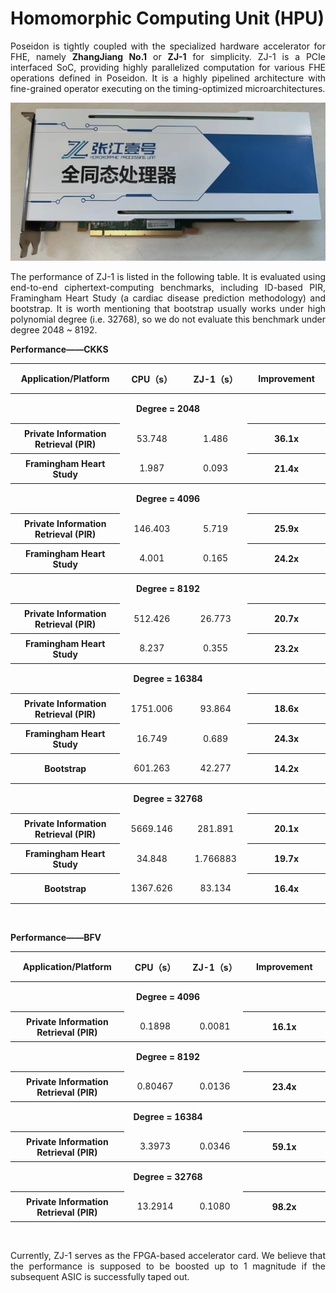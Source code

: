 # Homomorphic Computing Unit (HPU)

<div style="text-align: justify">


Poseidon is tightly coupled with the specialized hardware accelerator for FHE, namely **ZhangJiang No.1** or **ZJ-1** for simplicity. ZJ-1 is a PCIe interfaced SoC, providing highly parallelized computation for various FHE operations defined in Poseidon. It is a highly pipelined architecture with fine-grained operator executing on the timing-optimized microarchitectures. 

![ZJ1](../Image/Overview/ZJ1.png)

The performance of ZJ-1 is listed in the following table. It is evaluated using end-to-end ciphertext-computing benchmarks, including ID-based PIR, Framingham Heart Study (a cardiac disease prediction methodology) and bootstrap. It is worth mentioning that bootstrap usually works under high polynomial degree (i.e. 32768), so we do not evaluate this benchmark under degree 2048 ~ 8192.


**Performance——CKKS**

<tbody> 
<table>
  <tr style="width:1300px; text-align:center; vertical-align:middle;height:40px;">
    <th style="width:1300px; text-align:center; vertical-align:middle;height:40px;" >
    Application/Platform 
    </th>
    <th style="width:1300px; text-align:center; vertical-align:middle;height:40px;">
    CPU（s） 
    </th>
    <th style="width:1300px; text-align:center; vertical-align:middle;height:40px;" >
    ZJ-1（s）  
    </th>
    <th style="width:1300px; text-align:center; vertical-align:middle;height:40px;" >
    Improvement     
    </th>
  </tr>
  <tr>
<th  colspan="4" style="width:1300px; text-align:center; vertical-align:middle;height:40px;">
Degree = 2048
</th>
 </tr>
  <tr style="width:1300px; text-align:center; vertical-align:middle;height:40px;" >
    <th style="width:1300px; text-align:center; vertical-align:middle;height:40px;" >
    Private Information Retrieval (PIR)
    </th >
    <td style="width:1300px; text-align:center; vertical-align:middle;height:40px;" >
      53.748
    </td>
    <td style="width:1300px; text-align:center; vertical-align:middle;height:40px;" >
      1.486
    </td>
    <th style="width:1300px; text-align:center; vertical-align:middle;height:40px;" >
      36.1x
    </th>
  </tr>
 <tr>
    <th style="width:1300px; text-align:center; vertical-align:middle;height:40px;" >
    Framingham Heart Study
    </th>
    <td style="width:1300px; text-align:center; vertical-align:middle;height:40px;" >
      1.987
    </td>
    <td style="width:1300px; text-align:center; vertical-align:middle;height:40px;" >
      0.093
    </td>
    <th style="width:1300px; text-align:center; vertical-align:middle;height:40px;" >
      21.4x
    </th>
  </tr>

  <tr>
<th  colspan="4" style="width:1300px; text-align:center; vertical-align:middle;height:40px;">
Degree = 4096
</th>
 </tr>
  <tr style="width:1300px; text-align:center; vertical-align:middle;height:40px;" >
    <th style="width:1300px; text-align:center; vertical-align:middle;height:40px;" >
    Private Information Retrieval (PIR)
    </th >
    <td style="width:1300px; text-align:center; vertical-align:middle;height:40px;" >
      146.403
    </td>
    <td style="width:1300px; text-align:center; vertical-align:middle;height:40px;" >
      5.719
    </td>
    <th style="width:1300px; text-align:center; vertical-align:middle;height:40px;" >
      25.9x
    </th>
  </tr>
 <tr>
    <th style="width:1300px; text-align:center; vertical-align:middle;height:40px;" >
    Framingham Heart Study
    </th>
    <td style="width:1300px; text-align:center; vertical-align:middle;height:40px;" >
      4.001
    </td>
    <td style="width:1300px; text-align:center; vertical-align:middle;height:40px;" >
      0.165
    </td>
    <th style="width:1300px; text-align:center; vertical-align:middle;height:40px;" >
      24.2x
    </th>
  </tr>

  <tr>
<th  colspan="4" style="width:1300px; text-align:center; vertical-align:middle;height:40px;">
Degree = 8192
</th>
 </tr>
  <tr style="width:1300px; text-align:center; vertical-align:middle;height:40px;" >
    <th style="width:1300px; text-align:center; vertical-align:middle;height:40px;" >
    Private Information Retrieval (PIR)
    </th >
    <td style="width:1300px; text-align:center; vertical-align:middle;height:40px;" >
      512.426
    </td>
    <td style="width:1300px; text-align:center; vertical-align:middle;height:40px;" >
      26.773
    </td>
    <th style="width:1300px; text-align:center; vertical-align:middle;height:40px;" >
      20.7x
    </th>
  </tr>
 <tr>
    <th style="width:1300px; text-align:center; vertical-align:middle;height:40px;" >
    Framingham Heart Study
    </th>
    <td style="width:1300px; text-align:center; vertical-align:middle;height:40px;" >
      8.237
    </td>
    <td style="width:1300px; text-align:center; vertical-align:middle;height:40px;" >
      0.355
    </td>
    <th style="width:1300px; text-align:center; vertical-align:middle;height:40px;" >
      23.2x
    </th>
  </tr>
  <tr>
<th  colspan="4" style="width:1300px; text-align:center; vertical-align:middle;height:40px;">
Degree = 16384
</th>
 </tr>
  <tr style="width:1300px; text-align:center; vertical-align:middle;height:40px;" >
    <th style="width:1300px; text-align:center; vertical-align:middle;height:40px;" >
    Private Information Retrieval (PIR)
    </th >
    <td style="width:1300px; text-align:center; vertical-align:middle;height:40px;" >
      1751.006
    </td>
    <td style="width:1300px; text-align:center; vertical-align:middle;height:40px;" >
      93.864
    </td>
    <th style="width:1300px; text-align:center; vertical-align:middle;height:40px;" >
      18.6x
    </th>
  </tr>
 <tr>
    <th style="width:1300px; text-align:center; vertical-align:middle;height:40px;" >
    Framingham Heart Study
    </th>
    <td style="width:1300px; text-align:center; vertical-align:middle;height:40px;" >
      16.749
    </td>
    <td style="width:1300px; text-align:center; vertical-align:middle;height:40px;" >
      0.689
    </td>
    <th style="width:1300px; text-align:center; vertical-align:middle;height:40px;" >
      24.3x
    </th>
  </tr>
 <tr>
    <th style="width:1300px; text-align:center; vertical-align:middle;height:40px;" >
    Bootstrap
    </th>
    <td style="width:1300px; text-align:center; vertical-align:middle;height:40px;" >
      601.263
    </td>
    <td style="width:1300px; text-align:center; vertical-align:middle;height:40px;" >
      42.277
    </td>
    <th style="width:1300px; text-align:center; vertical-align:middle;height:40px;" >
      14.2x
    </th>
  </tr>
    <tr>
<th  colspan="4" style="width:1300px; text-align:center; vertical-align:middle;height:40px;">
Degree = 32768
</th>
 </tr>
  <tr style="width:1300px; text-align:center; vertical-align:middle;height:40px;" >
    <th style="width:1300px; text-align:center; vertical-align:middle;height:40px;" >
    Private Information Retrieval (PIR)
    </th >
    <td style="width:1300px; text-align:center; vertical-align:middle;height:40px;" >
      5669.146
    </td>
    <td style="width:1300px; text-align:center; vertical-align:middle;height:40px;" >
      281.891
    </td>
    <th style="width:1300px; text-align:center; vertical-align:middle;height:40px;" >
      20.1x
    </th>
  </tr>
 <tr>
    <th style="width:1300px; text-align:center; vertical-align:middle;height:40px;" >
    Framingham Heart Study
    </th>
    <td style="width:1300px; text-align:center; vertical-align:middle;height:40px;" >
      34.848
    </td>
    <td style="width:1300px; text-align:center; vertical-align:middle;height:40px;" >
      1.766883
    </td>
    <th style="width:1300px; text-align:center; vertical-align:middle;height:40px;" >
      19.7x
    </th>
  </tr>
 <tr>
    <th style="width:1300px; text-align:center; vertical-align:middle;height:40px;" >
    Bootstrap
    </th>
    <td style="width:1300px; text-align:center; vertical-align:middle;height:40px;" >
      1367.626
    </td>
    <td style="width:1300px; text-align:center; vertical-align:middle;height:40px;" >
      83.134
    </td>
    <th style="width:1300px; text-align:center; vertical-align:middle;height:40px;" >
      16.4x
    </th>
  </tr>
 </tbody> 
</table>
<br>

**Performance——BFV**

<tbody> 
<table>
<tr style="width:1300px; text-align:center; vertical-align:middle;height:40px;">
    <th style="width:1300px; text-align:center; vertical-align:middle;height:40px;" >
    Application/Platform 
    </th>
    <th style="width:1300px; text-align:center; vertical-align:middle;height:40px;">
    CPU（s） 
    </th>
    <th style="width:1300px; text-align:center; vertical-align:middle;height:40px;" >
    ZJ-1（s）  
    </th>
    <th style="width:1300px; text-align:center; vertical-align:middle;height:40px;" >
    Improvement     
    </th>
  </tr>
  <tr>
<th  colspan="4" style="width:1300px; text-align:center; vertical-align:middle;height:40px;">
Degree = 4096
</th>
 </tr>
  <tr style="width:1300px; text-align:center; vertical-align:middle;height:40px;" >
    <th style="width:1300px; text-align:center; vertical-align:middle;height:40px;" >
    Private Information Retrieval (PIR)
    </th >
    <td style="width:1300px; text-align:center; vertical-align:middle;height:40px;" >
      0.1898
    </td>
    <td style="width:1300px; text-align:center; vertical-align:middle;height:40px;" >
      0.0081
    </td>
    <th style="width:1300px; text-align:center; vertical-align:middle;height:40px;" >
      16.1x
    </th>
  </tr>

<tr>
<th  colspan="4" style="width:1300px; text-align:center; vertical-align:middle;height:40px;">
Degree = 8192
</th>
 </tr>
  <tr style="width:1300px; text-align:center; vertical-align:middle;height:40px;" >
    <th style="width:1300px; text-align:center; vertical-align:middle;height:40px;" >
    Private Information Retrieval (PIR)
    </th >
    <td style="width:1300px; text-align:center; vertical-align:middle;height:40px;" >
      0.80467
    </td>
    <td style="width:1300px; text-align:center; vertical-align:middle;height:40px;" >
      0.0136
    </td>
    <th style="width:1300px; text-align:center; vertical-align:middle;height:40px;" >
      23.4x
    </th>
  </tr>

<tr>
<th  colspan="4" style="width:1300px; text-align:center; vertical-align:middle;height:40px;">
Degree = 16384
</th>
 </tr>
  <tr style="width:1300px; text-align:center; vertical-align:middle;height:40px;" >
    <th style="width:1300px; text-align:center; vertical-align:middle;height:40px;" >
    Private Information Retrieval (PIR)
    </th >
    <td style="width:1300px; text-align:center; vertical-align:middle;height:40px;" >
      3.3973
    </td>
    <td style="width:1300px; text-align:center; vertical-align:middle;height:40px;" >
      0.0346
    </td>
    <th style="width:1300px; text-align:center; vertical-align:middle;height:40px;" >
      59.1x
    </th>
  </tr>


  <tr>
<th  colspan="4" style="width:1300px; text-align:center; vertical-align:middle;height:40px;">
Degree = 32768
</th>
 </tr>
  <tr style="width:1300px; text-align:center; vertical-align:middle;height:40px;" >
    <th style="width:1300px; text-align:center; vertical-align:middle;height:40px;" >
    Private Information Retrieval (PIR)
    </th >
    <td style="width:1300px; text-align:center; vertical-align:middle;height:40px;" >
      13.2914
    </td>
    <td style="width:1300px; text-align:center; vertical-align:middle;height:40px;" >
      0.1080
    </td>
    <th style="width:1300px; text-align:center; vertical-align:middle;height:40px;" >
      98.2x
    </th>
  </tr>

</tbody>
</table>

<br>

Currently, ZJ-1 serves as the FPGA-based accelerator card. We believe that the performance is supposed to be boosted up to 1 magnitude if the subsequent ASIC is successfully taped out. 


</div>
